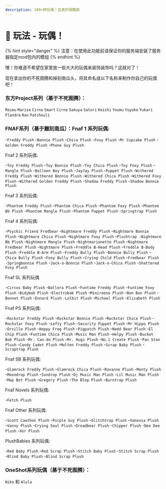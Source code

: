 ```yaml
---
description: 100+种玩偶！这真的很酷欸
---
```


# 🥹 玩法 - 玩偶！

{% hint style="danger" %}
注意：在使用此功能前请保证你的服务端安装了服务器指定mod包内的模组
{% endhint %}

嘿！你难道不希望在家里放一些大大的玩偶来装饰装饰吗？这就对了！

现在拿出你的不死图腾和掉刻南瓜头，将其命名成以下名称来制作你自己的玩偶吧！

### 东方Project系列（基于不死图腾）：

`Reim﻿u` `Marisa` `Cirno` `Smart` `Cirno` `Sakuya`﻿ `Satori` `Koishi` `Youmu` `Yuyuko` `Yukari` `Flandre` `Ran` `Patchouli`



### FNAF系列（基于雕刻南瓜）：Fnaf 1 系列玩偶:

\-`Freddy Plush` -`Bonnie Plush` -`Chica Plush` -`Foxy Plush` -`Mr Cupcake Plush` -`Golden Freddy Plush` -`Phone Guy Plush`

Fnaf 2 系列玩偶:

\-`Toy Freddy Plush` -`Toy Bonnie Plush` -`Toy Chica Plush` -`Toy Foxy Plush` -`Mangle Plush` -`Balloon Boy Plush` -`JayJay Plush` -`Puppet Plush` -`Withered Freddy Plush` -`Withered Bonnie Plush` -`Withered Chica Plush` -`Withered Foxy Plush` -`Withered Golden Freddy Plush` -`Shadow Freddy Plush` -`Shadow Bonnie Plush`

Fnaf 3 系列玩偶:

\-`Phantom Freddy Plush` -`Phantom Chica Plush` -`Phantom Foxy Plush` -`Phantom Bb Plush` -`Phantom Mangle Plush` -`Phantom Puppet Plush` -`Springtrap Plush`

Fnaf 4 系列玩偶:

\-`Psychic Friend Fredbear` -`Nightmare Freddy Plush` -`Nightmare Bonnie Plush` -`Nightmare Chica Plush` -`Nightmare Foxy Plush` -`Plushtrap -Nightmare Bb Plush` -`Nightmare Mangle Plush` -`Nightmarionette Plush` -`Nightmare Fredbear Plush` -`Nightmare Plush` -`Freddle B-Head Plush` -`Freddle B-Body Plush` -`Freddle B-Arm Plush` -`Freddy Bully Plush` -`Bonnie Bully Plush` -`Chica Bully Plush` -`Foxy Bully Plush` -`Crying Child Plush` -`Fredbear Plush -Springbonnie Plush` -`Jack-o-Bonnie Plush` -`Jack-o-Chica Plush` -`Shattered Foxy Plush`

Fnaf SL 系列玩偶

\-`Circus Baby Plush` -`Ballora Plush` -`Funtime Freddy Plush` -`Funtime Foxy Plush` -`Bidybab Plush` -`Electrobab Plush` -`Minireena Plush` -`Bon Bon Plush` -`Bonnet Plush` -`Ennard Plush` `-Lolbit Plush` -`Michael Plush` -`Elizabeth Plush`

Fnaf PS 系列玩偶:

\-`Rockstar Freddy Plush` -`Rockstar Bonnie Plush` -`Rockstar Chica Plush` -`Rockstar Foxy Plush` -`Lefty Plush` -`Security Puppet Plush` -`Mr Hippo Plush` -`Orville Plush` -`Happy Frog Plush` -`Pigpatch Plush` -`Nedd Bear Plush` -`El Chip Plush` -`Funtime Chica Plush` -`Music Man Plush` -`Helpy Plush` -`Bucket Bob Plush` -`Mr. Can-do Plush` -`Mr. Hugs Plush` -`No.1 Create Plush` -`Pan Stan Plush` -`Candy Cadet Plush` -`Molten Freddy Plush` -`Scrap Baby Plush` -`Scraptrap Plush`

Fnaf SB 系列玩偶:

\-`Glamrock Freddy Plush` -`Glamrock Chica Plush` -`Roxanne Plush` -`Monty Plush` -`Moondrop Plush` -`Sundrop Plush` -`Dj Music Man Plush` -`Lil Music Man Plush` -`Map Bot Plush` -`Gregory Plush` -`The Blop Plush` -`Burntrap Plush`

Fnaf Novels 系列玩偶:

\-`Fetch Plush`

Fnaf Other 系列玩偶:

\-`Scott Cawthon Plush` -`Purple Guy Plush` -`Glitchtrap Plush` -`Vanessa Plush` -`Vanny Plush` -`Crying Soul Plush` -`Dreadbear Plush` -`Chipper Plush` -`Dee Dee Plush` -`Xor Plush`

PlushBabies 系列玩偶:

\-`Red Baby Plush` -`Red Scrap Plush` -`Stitch Baby Plush` -`Stitch Scrap Plush` -`Blind Baby Plush` -`Blind Scrap Plush`&#x20;



### OneShot系列玩偶（基于不死图腾）：

`Niko` 和 `Alula`

